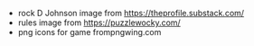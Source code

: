 

* rock D Johnson image from https://theprofile.substack.com/
* rules image from https://puzzlewocky.com/
* png icons for game frompngwing.com
